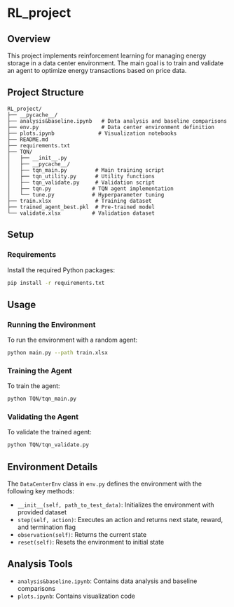 # RL_project

## Overview
This project implements reinforcement learning for managing energy storage in a data center environment. The main goal is to train and validate an agent to optimize energy transactions based on price data.

## Project Structure
```
RL_project/
├── __pycache__/
├── analysis&baseline.ipynb   # Data analysis and baseline comparisons
├── env.py                    # Data center environment definition
├── plots.ipynb              # Visualization notebooks
├── README.md
├── requirements.txt
├── TQN/
│   ├── __init__.py
│   ├── __pycache__/
│   ├── tqn_main.py         # Main training script
│   ├── tqn_utility.py      # Utility functions
│   ├── tqn_validate.py     # Validation script
│   ├── tqn.py             # TQN agent implementation
│   └── tune.py            # Hyperparameter tuning
├── train.xlsx              # Training dataset
├── trained_agent_best.pkl  # Pre-trained model
└── validate.xlsx          # Validation dataset
```

## Setup

### Requirements
Install the required Python packages:
```bash
pip install -r requirements.txt
```

## Usage

### Running the Environment
To run the environment with a random agent:
```bash
python main.py --path train.xlsx
```

### Training the Agent
To train the agent:
```bash
python TQN/tqn_main.py
```

### Validating the Agent
To validate the trained agent:
```bash
python TQN/tqn_validate.py
```

## Environment Details
The `DataCenterEnv` class in `env.py` defines the environment with the following key methods:

- `__init__(self, path_to_test_data)`: Initializes the environment with provided dataset
- `step(self, action)`: Executes an action and returns next state, reward, and termination flag
- `observation(self)`: Returns the current state
- `reset(self)`: Resets the environment to initial state

## Analysis Tools
- `analysis&baseline.ipynb`: Contains data analysis and baseline comparisons
- `plots.ipynb`: Contains visualization code